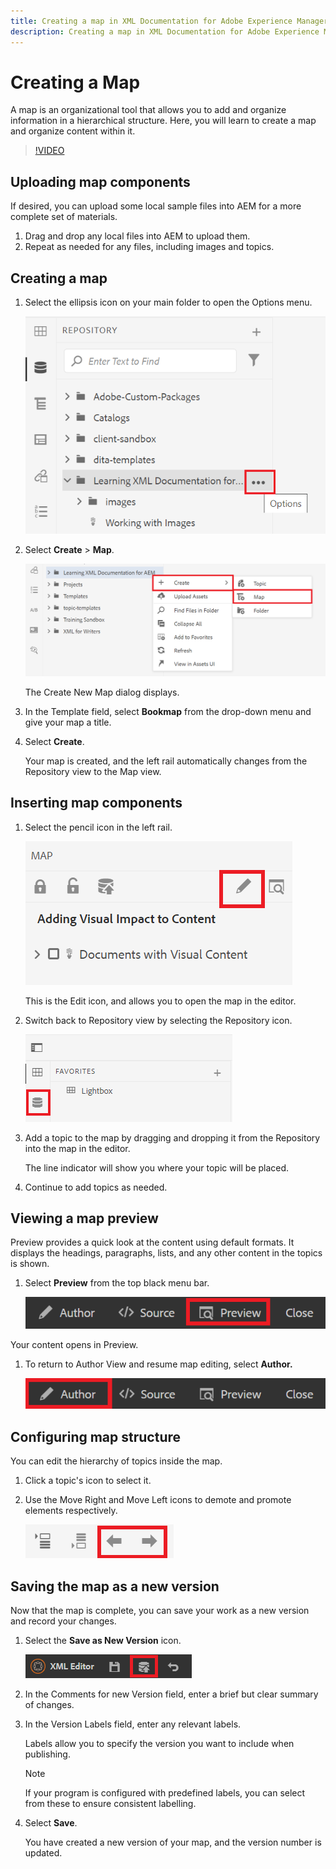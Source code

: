 ```yaml
---
title: Creating a map in XML Documentation for Adobe Experience Manager
description: Creating a map in XML Documentation for Adobe Experience Manager
---
```


# Creating a Map

A map is an organizational tool that allows you to add and organize information in a hierarchical structure. Here, you will learn to create a map and organize content within it.

>[!VIDEO](https://video.tv.adobe.com/v/336655?quality=12&learn=on)

## Uploading map components

If desired, you can upload some local sample files into AEM for a more complete set of materials.

1. Drag and drop any local files into AEM to upload them.
1. Repeat as needed for any files, including images and topics.

## Creating a map

1. Select the ellipsis icon on your main folder to open the Options menu.

   ![Ellipsis icon](images/lesson-8/ellipses-9.png?lang=en)

1. Select **Create** \> **Map**.


   ![Create map](images/lesson-8/create-map-with-markings.png?lang=en)

   The Create New Map dialog displays.

1. In the Template field, select **Bookmap** from the drop-down menu and give your map a title.
1. Select **Create**.

   Your map is created, and the left rail automatically changes from the Repository view to the Map view.

## Inserting map components

1. Select the pencil icon in the left rail.

   ![Edit icon](images/lesson-8/pencil-icon.png?lang=en)

   This is the Edit icon, and allows you to open the map in the editor.

1. Switch back to Repository view by selecting the Repository icon.

   ![Repository icon](images/common/repository-icon.png?lang=en)

1. Add a topic to the map by dragging and dropping it from the Repository into the map in the editor.

   The line indicator will show you where your topic will be placed.

1. Continue to add topics as needed.

## Viewing a map preview

Preview provides a quick look at the content using default formats. It displays the headings, paragraphs, lists, and any other content in the topics is shown.

1. Select **Preview** from the top black menu bar.

   ![Preview button](images/common/select-preview.png?lang=en)

Your content opens in Preview.

1. To return to Author View and resume map editing, select **Author.**

   ![Author button](images/lesson-5/author-map.png?lang=en)

## Configuring map structure

You can edit the hierarchy of topics inside the map.

1. Click a topic&#39;s icon to select it.
2. Use the Move Right and Move Left icons to demote and promote elements respectively.

   ![Repository icon](images/lesson-8/left-right.png?lang=en)

## Saving the map as a new version

Now that the map is complete, you can save your work as a new version and record your changes.

1. Select the **Save as New Version** icon.

   ![Save as New Version icon](images/common/save-as-new-version.png?lang=en)

1. In the Comments for new Version field, enter a brief but clear summary of changes.

1. In the Version Labels field, enter any relevant labels.

   Labels allow you to specify the version you want to include when publishing.

   >[!NOTE] 
   > 
   > If your program is configured with predefined labels, you can select from these to ensure consistent  labelling.

1. Select **Save**.
   
   You have created a new version of your map, and the version number is updated.

